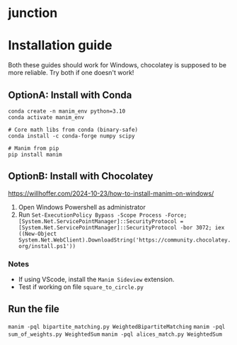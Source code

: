 # junction


# Installation guide

Both these guides should work for Windows, chocolatey is supposed to be more reliable. Try both if one doesn't work!

## OptionA: Install with Conda
````
conda create -n manim_env python=3.10
conda activate manim_env

# Core math libs from conda (binary-safe)
conda install -c conda-forge numpy scipy

# Manim from pip
pip install manim
````

## OptionB: Install with Chocolatey
https://willhoffer.com/2024-10-23/how-to-install-manim-on-windows/

1. Open Windows Powershell as administrator
2. Run `Set-ExecutionPolicy Bypass -Scope Process -Force; [System.Net.ServicePointManager]::SecurityProtocol = [System.Net.ServicePointManager]::SecurityProtocol -bor 3072; iex ((New-Object System.Net.WebClient).DownloadString('https://community.chocolatey.org/install.ps1'))`

### Notes
- If using VScode, install the `Manim Sideview` extension.
- Test if working on file `square_to_circle.py`


## Run the file
`manim -pql bipartite_matching.py WeightedBipartiteMatching`
`manim -pql sum_of_weights.py WeightedSum`
`manim -pql alices_match.py WeightedSum`

